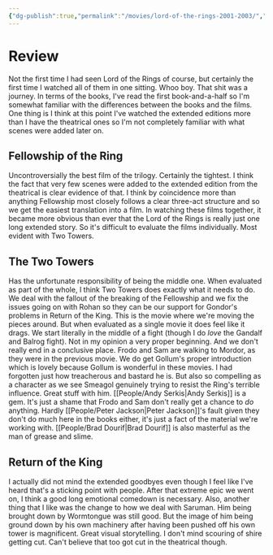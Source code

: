 ```yaml
---
{"dg-publish":true,"permalink":"/movies/lord-of-the-rings-2001-2003/","created":"2024-05-07","updated":"2024-05-20"}
---
```



# Review

Not the first time I had seen Lord of the Rings of course, but certainly the first time I watched all of them in one sitting. Whoo boy. That shit was a journey. In terms of the books, I've read the first book-and-a-half so I'm somewhat familiar with the differences between the books and the films. One thing is I think at this point I've watched the extended editions more than I have the theatrical ones so I'm not completely familiar with what scenes were added later on.

## Fellowship of the Ring

Uncontroversially the best film of the trilogy. Certainly the tightest. I think the fact that very few scenes were added to the extended edition from the theatrical is clear evidence of that. I think by coincidence more than anything Fellowship most closely follows a clear three-act structure and so we get the easiest translation into a film. In watching these films together, it became more obvious than ever that the Lord of the Rings is really just one long extended story. So it's difficult to evaluate the films individually. Most evident with Two Towers.

## The Two Towers

Has the unfortunate responsibility of being the middle one. When evaluated as part of the whole, I think Two Towers does exactly what it needs to do. We deal with the fallout of the breaking of the Fellowship and we fix the issues going on with Rohan so they can be our support for Gondor's problems in Return of the King. This is the movie where we're moving the pieces around. But when evaluated as a single movie it does feel like it drags. We start literally in the middle of a fight (though I do *love* the Gandalf and Balrog fight). Not in my opinion a very proper beginning. And we don't really end in a conclusive place.  Frodo and Sam are walking to Mordor, as they were in the previous movie. We do get Gollum's proper introduction which is lovely because Gollum is wonderful in these movies. I had forgotten just how treacherous and bastard he is. But also so compelling as a character as we see Smeagol genuinely trying to resist the Ring's terrible influence. Great stuff with him. [[People/Andy Serkis\|Andy Serkis]] is a gem. It's just a shame that Frodo and Sam don't really get a chance to *do* anything. Hardly [[People/Peter Jackson\|Peter Jackson]]'s fault given they don't do much here in the books either, it's just a fact of the material we're working with. [[People/Brad Dourif\|Brad Dourif]] is also masterful as the man of grease and slime.

## Return of the King

I actually did not mind the extended goodbyes even though I feel like I've heard that's a sticking point with people. After that extreme epic we went on, I think a good long emotional comedown is necessary. Also, another thing that I like was the change to how we deal with Saruman. Him being brought down by Wormtongue was still good. But the image of him being ground down by his own machinery after having been pushed off his own tower is magnificent. Great visual storytelling. I don't mind scouring of shire getting cut. Can't believe that too got cut in the theatrical though.
